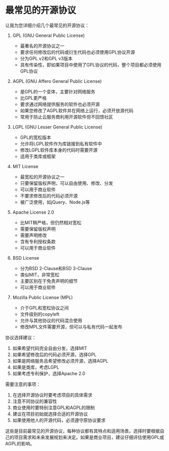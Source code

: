 
# 最常见的开源协议


让我为您详细介绍几个最常见的开源协议：

1. GPL (GNU General Public License)
   - 最著名的开源协议之一
   - 要求任何修改后的代码或衍生代码也必须使用GPL协议开源
   - 分为GPL v2和GPL v3版本
   - 具有传染性，即如果项目中使用了GPL协议的代码，整个项目都必须使用GPL协议

2. AGPL (GNU Affero General Public License)
   - 是GPL的一个变体，主要针对网络服务
   - 比GPL更严格
   - 要求通过网络提供服务的软件也必须开源
   - 如果您修改了AGPL软件并在网络上运行，必须开放源代码
   - 常用于防止云服务商利用开源软件但不回馈社区

3. LGPL (GNU Lesser General Public License)
   - GPL的宽松版本
   - 允许将LGPL软件作为库链接到私有软件中
   - 修改LGPL软件库本身的代码时需要开源
   - 适用于类库或框架

4. MIT License
   - 最宽松的开源协议之一
   - 只要保留版权声明，可以自由使用、修改、分发
   - 可以用于商业软件
   - 不要求修改后的代码必须开源
   - 被广泛使用，如jQuery、Node.js等

5. Apache License 2.0
   - 比MIT稍严格，但仍然相对宽松
   - 需要保留版权声明
   - 需要声明修改
   - 含有专利授权条款
   - 可以用于商业软件

6. BSD License
   - 分为BSD 2-Clause和BSD 3-Clause
   - 类似MIT，非常宽松
   - 主要区别在于免责声明的细节
   - 可以用于商业软件

7. Mozilla Public License (MPL)
   - 介于GPL和宽松协议之间
   - 文件级别的copyleft
   - 允许与其他协议的代码混合使用
   - 修改MPL文件需要开源，但可以与私有代码一起发布

协议选择建议：
1. 如果希望代码完全自由分发，选择MIT
2. 如果希望修改后的代码必须开源，选择GPL
3. 如果是网络服务且希望修改必须开源，选择AGPL
4. 如果是类库，考虑LGPL
5. 如果考虑专利保护，选择Apache 2.0

需要注意的事项：
1. 在选择开源协议时要考虑项目的具体需求
2. 注意不同协议的兼容性
3. 商业使用时要特别注意GPL和AGPL的限制
4. 建议在项目初始就选择合适的开源协议
5. 如果使用他人的开源代码，必须遵守原协议要求

这些是目前最常见的开源协议，每种协议都有其特点和适用场景。选择时要根据自己的项目需求和未来发展规划来决定。如果是商业项目，建议仔细评估使用GPL或AGPL的影响。
